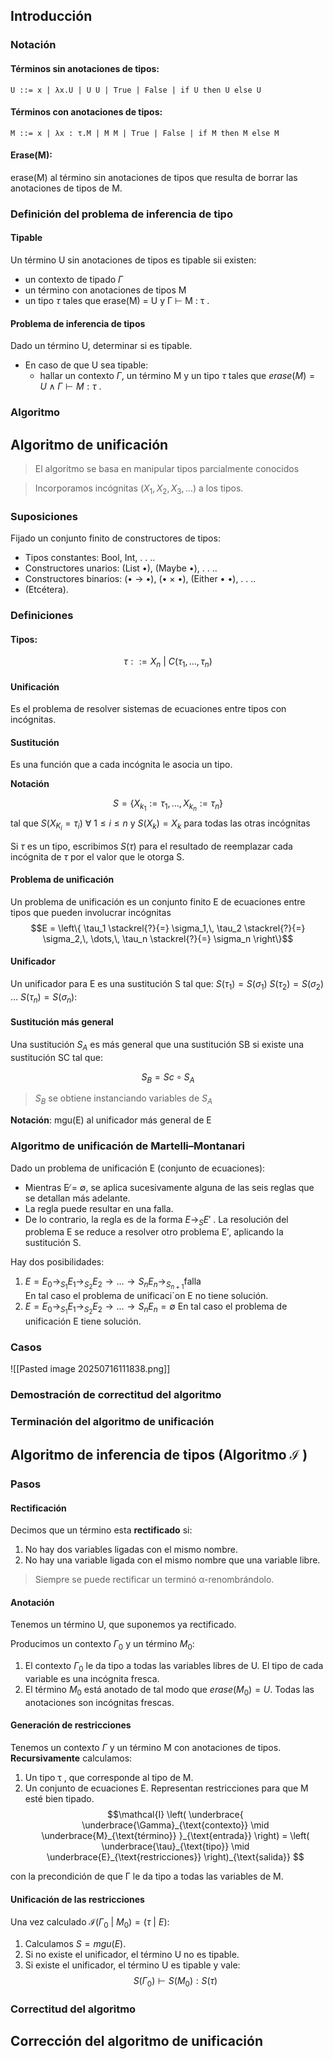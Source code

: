 ## Introducción

### Notación

#### Términos sin anotaciones de tipos:

```
U ::= x | λx.U | U U | True | False | if U then U else U
```
#### Términos con anotaciones de tipos:

```
M ::= x | λx : τ.M | M M | True | False | if M then M else M
```

#### Erase(M):

erase(M) al término sin anotaciones de tipos que resulta de borrar las anotaciones de tipos de M.
### Definición del problema de inferencia de tipo
#### Tipable
Un término U sin anotaciones de tipos es tipable sii existen:
+ un contexto de tipado $\Gamma$
+ un término con anotaciones de tipos M
+ un tipo $\tau$
tales que erase(M) = U y Γ ⊢ M : τ .

#### Problema de inferencia de tipos

Dado un término U, determinar si es tipable.
+ En caso de que U sea tipable:
	+ hallar un contexto $\Gamma$, un término M y un tipo $\tau$ tales que $erase(M) = U \land \Gamma \vdash M : \tau$ .
### Algoritmo 

## Algoritmo de unificación

> El algoritmo se basa en manipular tipos parcialmente conocidos

> Incorporamos incógnitas $(X_1, X_2, X_3, \dots)$ a los tipos.
### Suposiciones
Fijado un conjunto finito de constructores de tipos:
+ Tipos constantes: Bool, Int, . . ..
+ Constructores unarios: (List •), (Maybe •), . . ..
+ Constructores binarios: (• → •), (• × •), (Either • •), . . ..
+ (Etcétera).
### Definiciones

#### Tipos:
$$\tau ::= X_n \text{ | } C(\tau_1, \dots , \tau_n)$$
#### Unificación
Es el problema de resolver sistemas de ecuaciones entre tipos con incógnitas.
#### Sustitución
Es una función que a cada incógnita le asocia un tipo.

**Notación**

$$S = \{X_{k_1} := \tau_1, \dots , X_{k_n} := \tau_n\}$$
tal que $S(X_{K_i} = \tau_i) \text{ } \forall \text{ }1 \leq i \leq n$   y $S(X_k) = X_k$ para todas las otras incógnitas

Si $\tau$ es un tipo, escribimos $S(\tau)$ para el resultado de reemplazar cada incógnita de $\tau$ por el valor que le otorga S.

#### Problema de unificación
Un problema de unificación es un conjunto finito E de ecuaciones entre tipos que pueden involucrar incógnitas
$$E = \left\{ \tau_1 \stackrel{?}{=} \sigma_1,\, \tau_2 \stackrel{?}{=} \sigma_2,\, \dots,\, \tau_n \stackrel{?}{=} \sigma_n \right\}$$


#### Unificador
Un unificador para E es una sustitución S tal que:
$S(\tau_1) = S(\sigma_1)$
$S(\tau_2) = S(\sigma_2)$
$\dots$ 
$S(\tau_n) = S(\sigma_n):$

#### Sustitución más general

Una sustitución $S_A$ es más general que una sustitución SB si existe una sustitución SC tal que:

$$ S_B = Sc \circ S_A$$

> $S_B$ se obtiene instanciando variables de $S_A$

**Notación**: mgu(E) al unificador más general de E
### Algoritmo de unificación de Martelli–Montanari

Dado un problema de unificación E (conjunto de ecuaciones):
+ Mientras E ̸= ∅, se aplica sucesivamente alguna de las seis reglas que se detallan más adelante.
+ La regla puede resultar en una falla.
+ De lo contrario, la regla es de la forma $E \rightarrow_S E′$  . 
  La resolución del problema E se reduce a resolver otro problema E′, aplicando la sustitución S.

Hay dos posibilidades:
1. $E = E_0 \rightarrow_{S_1} E_1 \rightarrow_{S_2} E_2 \rightarrow \dots \rightarrow{S_n} E_n \rightarrow_{S_{n+1}} \text{falla}$    
En tal caso el problema de unificaci´on E no tiene solución.
2. $E = E_0 \rightarrow_{S_1} E_1 \rightarrow_{S_2} E_2 \rightarrow \dots \rightarrow{S_n} E_n = \emptyset$ 
En tal caso el problema de unificación E tiene solución.

### Casos

![[Pasted image 20250716111838.png]]
### Demostración de correctitud del algoritmo

### Terminación del algoritmo de unificación


## Algoritmo de inferencia de tipos (Algoritmo $\mathcal{I}$ )

### Pasos

#### Rectificación
Decimos que un término esta **rectificado** si:
1. No hay dos variables ligadas con el mismo nombre.
2. No hay una variable ligada con el mismo nombre que una variable libre.

> Siempre se puede rectificar un terminó α-renombrándolo.
#### Anotación

Tenemos un término U, que suponemos ya rectificado.

Producimos un contexto $\Gamma_0$ y un término $M_0$:
1. El contexto $\Gamma_0$  le da tipo a todas las variables libres de U. 
   El tipo de cada variable es una incógnita fresca.
2. El término $M_0$ está anotado de tal modo que $erase(M_0) = U.$
   Todas las anotaciones son incógnitas frescas.
#### Generación de restricciones

Tenemos un contexto $\Gamma$ y un término M con anotaciones de tipos.
**Recursivamente** calculamos:
1. Un tipo τ , que corresponde al tipo de M.
2. Un conjunto de ecuaciones E.
   Representan restricciones para que M esté bien tipado.
$$\mathcal{I}
\left(
\underbrace{
    \underbrace{\Gamma}_{\text{contexto}}
    \mid
    \underbrace{M}_{\text{término}}
}_{\text{entrada}}
\right)
=
\left(
\underbrace{\tau}_{\text{tipo}}
\mid
\underbrace{E}_{\text{restricciones}}
\right)_{\text{salida}}
$$


con la precondición de que Γ le da tipo a todas las variables de M.
#### Unificación de las restricciones

Una vez calculado $\mathcal{I}(\Gamma_0 \text{ | }  M_0) = (\tau \text{ | } E)$:
1. Calculamos $S = mgu(E)$.
2. Si no existe el unificador, el término U no es tipable.
3. Si existe el unificador, el término U es tipable y vale:
$$S(\Gamma_0) \vdash S(M_0) : S(\tau )$$
### Correctitud del algoritmo


## Corrección del algoritmo de unificación

